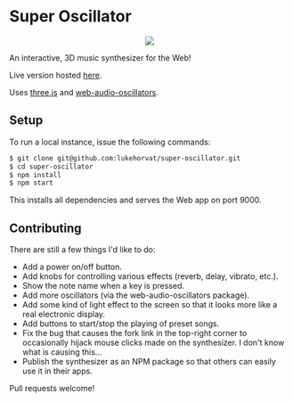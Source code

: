 # Super Oscillator

<p align="center">
  <img src="https://i.imgur.com/QqcEvAT.gif">
</p>

An interactive, 3D music synthesizer for the Web!

Live version hosted [here](https://lukehorvat.github.io/super-oscillator).

Uses [three.js](https://threejs.org) and [web-audio-oscillators](https://github.com/lukehorvat/web-audio-oscillators).

## Setup

To run a local instance, issue the following commands:

```bash
$ git clone git@github.com:lukehorvat/super-oscillator.git
$ cd super-oscillator
$ npm install
$ npm start
```

This installs all dependencies and serves the Web app on port 9000.

## Contributing

There are still a few things I'd like to do:

- Add a power on/off button.
- Add knobs for controlling various effects (reverb, delay, vibrato, etc.).
- Show the note name when a key is pressed.
- Add more oscillators (via the web-audio-oscillators package).
- Add some kind of light effect to the screen so that it looks more like a real electronic display.
- Add buttons to start/stop the playing of preset songs.
- Fix the bug that causes the fork link in the top-right corner to occasionally hijack mouse clicks made on the synthesizer. I don't know what is causing this...
- Publish the synthesizer as an NPM package so that others can easily use it in their apps.

Pull requests welcome!
